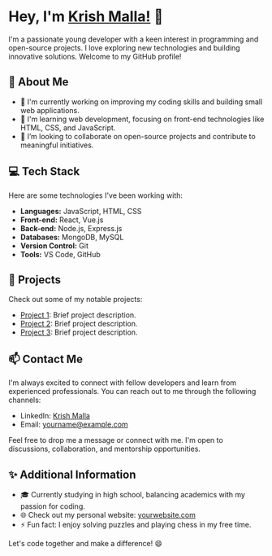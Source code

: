 # Hey, I'm [Krish Malla!](https://me.chhris.repl.co) 👋

I'm a passionate young developer with a keen interest in programming and open-source projects. I love exploring new technologies and building innovative solutions. Welcome to my GitHub profile!

## 🌟 About Me

- 🔭 I'm currently working on improving my coding skills and building small web applications.
- 🌱 I'm learning web development, focusing on front-end technologies like HTML, CSS, and JavaScript.
- 👯 I’m looking to collaborate on open-source projects and contribute to meaningful initiatives.

## 💻 Tech Stack

Here are some technologies I've been working with:

- **Languages:** JavaScript, HTML, CSS
- **Front-end:** React, Vue.js
- **Back-end:** Node.js, Express.js
- **Databases:** MongoDB, MySQL
- **Version Control:** Git
- **Tools:** VS Code, GitHub

## 🚀 Projects

Check out some of my notable projects:

- [Project 1](https://github.com/yourusername/project1): Brief project description.
- [Project 2](https://github.com/yourusername/project2): Brief project description.
- [Project 3](https://github.com/yourusername/project3): Brief project description.

## 📫 Contact Me

I'm always excited to connect with fellow developers and learn from experienced professionals. You can reach out to me through the following channels:

- LinkedIn: [Krish Malla](https://www.linkedin.com/in/krishmalla/)
- Email: yourname@example.com

Feel free to drop me a message or connect with me. I'm open to discussions, collaboration, and mentorship opportunities.

## ✨ Additional Information

- 🎓 Currently studying in high school, balancing academics with my passion for coding.
- 🌐 Check out my personal website: [yourwebsite.com](https://yourwebsite.com)
- ⚡ Fun fact: I enjoy solving puzzles and playing chess in my free time.

Let's code together and make a difference! 😄
